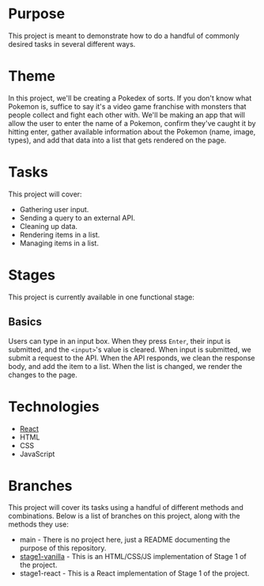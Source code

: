 # Purpose

This project is meant to demonstrate how to do a handful of commonly desired tasks in several different ways.

# Theme

In this project, we'll be creating a Pokedex of sorts. If you don't know what Pokemon is, suffice to say it's a video game franchise with monsters that people collect and fight each other with. We'll be making an app that will allow the user to enter the name of a Pokemon, confirm they've caught it by hitting enter, gather available information about the Pokemon (name, image, types), and add that data into a list that gets rendered on the page.

# Tasks

This project will cover:

- Gathering user input.
- Sending a query to an external API.
- Cleaning up data.
- Rendering items in a list.
- Managing items in a list.

# Stages

This project is currently available in one functional stage:

## Basics

Users can type in an input box. When they press `Enter`, their input is submitted, and the `<input>`'s value is cleared. When input is submitted, we submit a request to the API. When the API responds, we clean the response body, and add the item to a list. When the list is changed, we render the changes to the page.

# Technologies

- [React](https://reactjs.org/)
- HTML
- CSS
- JavaScript

# Branches

This project will cover its tasks using a handful of different methods and combinations. Below is a list of branches on this project, along with the methods they use:

- main - There is no project here, just a README documenting the purpose of this repository.
- [stage1-vanilla](https://github.com/tmetcalfe89/tim-pokedex/tree/stage1-vanilla) - This is an HTML/CSS/JS implementation of Stage 1 of the project.
- stage1-react - This is a React implementation of Stage 1 of the project.
